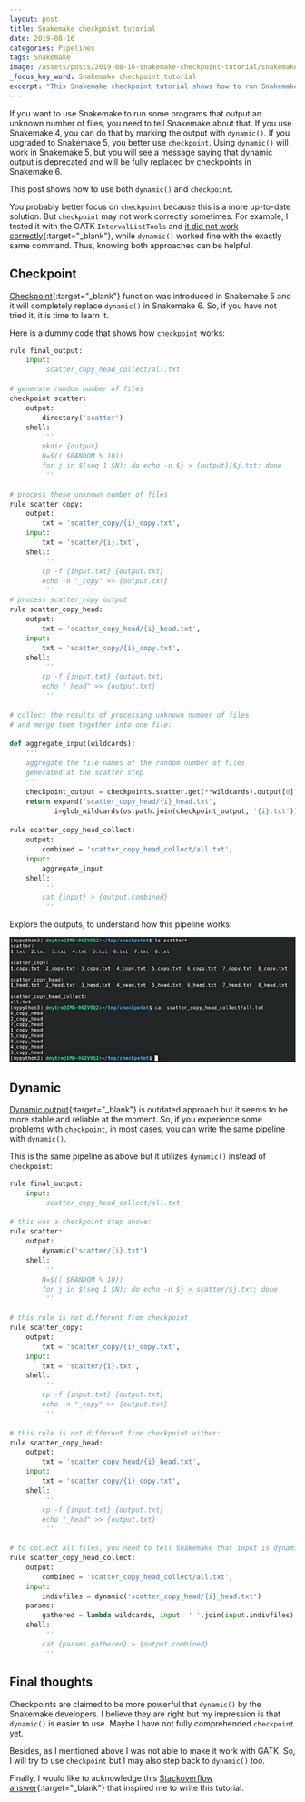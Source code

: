 ```yaml
---
layout: post
title: Snakemake checkpoint tutorial
date: 2019-08-16
categories: Pipelines
tags: Snakemake
image: /assets/posts/2019-08-16-snakemake-checkpoint-tutorial/snakemake-checkpoint-tutorial_thumbnail.jpg
_focus_key_word: Snakemake checkpoint tutorial
excerpt: "This Snakemake checkpoint tutorial shows how to run Snakemake when the number of outputs is dynamic, e.g. file names are unknown until the rule is executed."
---
```


If you want to use Snakemake to run some programs that output an unknown number of files, you need to tell Snakemake about that. If you use Snakemake 4, you can do that by marking the output with `dynamic()`. If you upgraded to Snakemake 5, you better use `checkpoint`. Using `dynamic()` will work in Snakemake 5, but you will see a message saying that dynamic output is deprecated and will be fully replaced by checkpoints in Snakemake 6.

This post shows how to use both `dynamic()` and `checkpoint`.

You probably better focus on `checkpoint` because this is a more up-to-date solution. But `checkpoint` may not work correctly sometimes. For example, I tested it with the GATK `IntervalListTools` and [it did not work correctly](https://stackoverflow.com/questions/57432036/snakemake-checkpoint-exited-with-non-zero-exit-code){:target="_blank"}, while `dynamic()` worked fine with the exactly same command. Thus, knowing both approaches can be helpful.

## Checkpoint

[Checkpoint](https://snakemake.readthedocs.io/en/stable/snakefiles/rules.html#data-dependent-conditional-execution){:target="_blank"} function was introduced in Snakemake 5 and it will completely replace `dynamic()` in Snakemake 6. So, if you have not tried it, it is time to learn it.

Here is a dummy code that shows how `checkpoint` works:
```python
rule final_output:
    input:
        'scatter_copy_head_collect/all.txt'

# generate random number of files
checkpoint scatter:
    output:
        directory('scatter')
    shell:
        '''
        mkdir {output}
        N=$(( $RANDOM % 10))
        for j in $(seq 1 $N); do echo -n $j > {output}/$j.txt; done
        '''

# process these unknown number of files
rule scatter_copy:
    output:
        txt = 'scatter_copy/{i}_copy.txt',
    input:
        txt = 'scatter/{i}.txt',
    shell:
        '''
        cp -f {input.txt} {output.txt}
        echo -n "_copy" >> {output.txt}
        '''
# process scatter_copy output
rule scatter_copy_head:
    output:
        txt = 'scatter_copy_head/{i}_head.txt',
    input:
        txt = 'scatter_copy/{i}_copy.txt',
    shell:
        '''
        cp -f {input.txt} {output.txt}
        echo "_head" >> {output.txt}
        '''

# collect the results of processing unknown number of files
# and merge them together into one file:

def aggregate_input(wildcards):
    '''
    aggregate the file names of the random number of files
    generated at the scatter step
    '''
    checkpoint_output = checkpoints.scatter.get(**wildcards).output[0]
    return expand('scatter_copy_head/{i}_head.txt',
           i=glob_wildcards(os.path.join(checkpoint_output, '{i}.txt')).i)

rule scatter_copy_head_collect:
    output:
        combined = 'scatter_copy_head_collect/all.txt',
    input:
        aggregate_input
    shell:
        '''
        cat {input} > {output.combined}
        '''
```

Explore the outputs, to understand how this pipeline works:

![unknown output files of snakemake with checkpoint rule](/assets/posts/2019-08-16-snakemake-checkpoint-tutorial/snakemake-checkpoint-output.jpg)

## Dynamic

[Dynamic output](https://snakemake.readthedocs.io/en/stable/snakefiles/rules.html#dynamic-files){:target="_blank"} is outdated approach but it seems to be more stable and reliable at the moment. So, if you experience some problems with `checkpoint`, in most cases, you can write the same pipeline with `dynamic()`.

This is the same pipeline as above but it utilizes `dynamic()` instead of `checkpoint`:

```python
rule final_output:
    input:
        'scatter_copy_head_collect/all.txt'

# this was a checkpoint step above:
rule scatter:
    output:
        dynamic('scatter/{i}.txt')
    shell:
        '''
        N=$(( $RANDOM % 10))
        for j in $(seq 1 $N); do echo -n $j > scatter/$j.txt; done
        '''

# this rule is not different from checkpoint
rule scatter_copy:
    output:
        txt = 'scatter_copy/{i}_copy.txt',
    input:
        txt = 'scatter/{i}.txt',
    shell:
        '''
        cp -f {input.txt} {output.txt}
        echo -n "_copy" >> {output.txt}
        '''

# this rule is not different from checkpoint either:
rule scatter_copy_head:
    output:
        txt = 'scatter_copy_head/{i}_head.txt',
    input:
        txt = 'scatter_copy/{i}_copy.txt',
    shell:
        '''
        cp -f {input.txt} {output.txt}
        echo "_head" >> {output.txt}
        '''

# to collect all files, you need to tell Snakemake that input is dynamic:
rule scatter_copy_head_collect:
    output:
        combined = 'scatter_copy_head_collect/all.txt',
    input:
        indivfiles = dynamic('scatter_copy_head/{i}_head.txt')
    params:
        gathered = lambda wildcards, input: ' '.join(input.indivfiles)
    shell:
        '''
        cat {params.gathered} > {output.combined}
        '''
```

## Final thoughts

Checkpoints are claimed to be more powerful that `dynamic()` by the Snakemake developers. I believe they are right but my impression is that `dynamic()` is easier to use. Maybe I have not fully comprehended `checkpoint` yet.

Besides, as I mentioned above I was not able to make it work with GATK. So, I will try to use `checkpoint` but I may also step back to `dynamic()` too. 

Finally, I would like to acknowledge this [Stackoverflow answer](https://stackoverflow.com/a/56451259/2317701){:target="_blank"} that inspired me to write this tutorial. 

